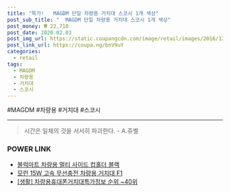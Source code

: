 ```yaml
--- 
title: "특가!   MAGDM 단일 차량용 거치대 스코시 1개 색상" 
post_sub_title: "  MAGDM 단일 차량용 거치대 스코시 1개 색상" 
post_money: ₩ 22,710 
post_date: 2020.02.03 
post_img_url: https://static.coupangcdn.com/image/retail/images/2016/12/22/13/7/67c0b780-e74b-4791-98db-20b7d81c412b.jpg 
post_link_url: https://coupa.ng/bnV9uY 
categories: 
  - retail 
tags: 
  - MAGDM 
  - 차량용 
  - 거치대 
  - 스코시 
--- 
```

  #MAGDM #차량용 #거치대 #스코시 
<hr> 

> 시간은 일체의 것을 서서히 파괴한다. - A.쥬벨 


### POWER LINK

* <a href="https://blog.naver.com/fasyy4321/221786590962" target="_blank">블럭마트 차량용 멀티 사이드 컵홀더 블랙</a>
* <a href="https://blog.naver.com/fasyy4321/221779389093" target="_blank">모런 15W 고속 무선충전 차량용 거치대 F1</a>
* <a href="https://blog.naver.com/fasyy4321/221773775974" target="_blank"> [생활] 차량용휴대폰거치대특가정보 순위 ~40위</a>
